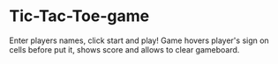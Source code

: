# Tic-Tac-Toe-game
Enter players names, click start and play!
Game hovers player's sign on cells before put it, shows score and allows to clear gameboard.
